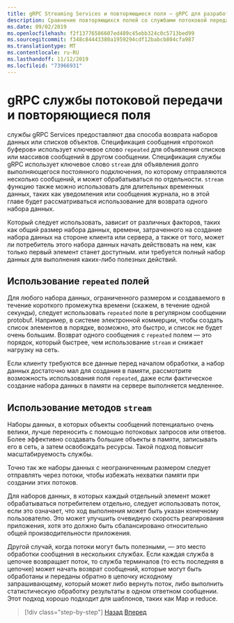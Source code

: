 ```yaml
---
title: gRPC Streaming Services и повторяющиеся поля — gRPC для разработчиков WCF
description: Сравнение повторяющихся полей со службами потоковой передачи в качестве способов передачи коллекций данных с помощью gRPC.
ms.date: 09/02/2019
ms.openlocfilehash: f2f13776586607ed489c45ebb324c0c5713bed99
ms.sourcegitcommit: f348c84443380a1959294cdf12babcb804cfa987
ms.translationtype: MT
ms.contentlocale: ru-RU
ms.lasthandoff: 11/12/2019
ms.locfileid: "73966931"
---
```

# <a name="grpc-streaming-services-versus-repeated-fields"></a>gRPC службы потоковой передачи и повторяющиеся поля

службы gRPC Services предоставляют два способа возврата наборов данных или списков объектов. Спецификация сообщения «протокол буферов» использует ключевое слово `repeated` для объявления списков или массивов сообщений в другом сообщении. Спецификация службы gRPC использует ключевое слово `stream` для объявления долго выполняющегося постоянного подключения, по которому отправляются несколько сообщений, и может обрабатываться по отдельности. `stream` функцию также можно использовать для длительных временных данных, таких как уведомления или сообщения журнала, но в этой главе будет рассматриваться использование для возврата одного набора данных.

Который следует использовать, зависит от различных факторов, таких как общий размер набора данных, времени, затраченного на создание набора данных на стороне клиента или сервера, а также от того, может ли потребитель этого набора данных начать действовать на нем, как только первый элемент станет доступным. или требуется полный набор данных для выполнения каких-либо полезных действий.

## <a name="when-to-use-repeated-fields"></a>Использование `repeated` полей

Для любого набора данных, ограниченного размером и создаваемого в течение короткого промежутка времени (скажем, в течение одной секунды), следует использовать `repeated` поле в регулярном сообщении protobuf. Например, в системе электронной коммерции, чтобы создать список элементов в порядке, возможно, это быстро, и список не будет очень большим. Возврат одного сообщения с `repeated` полем — это порядок, который быстрее, чем использование `stream` и снижает нагрузку на сеть.

Если клиенту требуются все данные перед началом обработки, а набор данных достаточно мал для создания в памяти, рассмотрите возможность использования поля `repeated`, даже если фактическое создание набора данных в памяти на сервере выполняется медленнее.

## <a name="when-to-use-stream-methods"></a>Использование методов `stream`

Наборы данных, в которых объекты сообщений потенциально очень велики, лучше переносить с помощью потоковых запросов или ответов. Более эффективно создавать большие объекты в памяти, записывать его в сеть, а затем освобождать ресурсы. Такой подход повысит масштабируемость службы.

Точно так же наборы данных с неограниченным размером следует отправлять через потоки, чтобы избежать нехватки памяти при создании этих потоков.

Для наборов данных, в которых каждый отдельный элемент может обрабатываться потребителем отдельно, следует использовать поток, если это означает, что ход выполнения может быть указан конечному пользователю. Это может улучшить очевидную скорость реагирования приложения, хотя это должно быть сбалансировано относительно общей производительности приложения.

Другой случай, когда потоки могут быть полезными, — это место обработки сообщения в нескольких службах. Если каждая служба в цепочке возвращает поток, то служба терминалов (то есть последняя в цепочке) может начать возврат сообщений, которые могут быть обработаны и переданы обратно в цепочку исходному запрашивающему, который может либо вернуть поток, либо выполнить статистическую обработку результаты в одном ответном сообщении. Этот подход хорошо подходит для шаблонов, таких как Map и reduce.

>[!div class="step-by-step"]
>[Назад](migrate-duplex-services.md)
>[Вперед](client-libraries.md)
